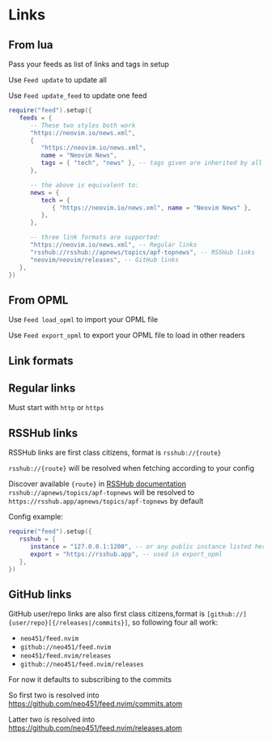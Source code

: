 # Links

## From lua

Pass your feeds as list of links and tags in setup

Use `Feed update` to update all

Use `Feed update_feed` to update one feed

```lua
require("feed").setup({
   feeds = {
      -- These two styles both work
      "https://neovim.io/news.xml",
      {
         "https://neovim.io/news.xml",
         name = "Neovim News",
         tags = { "tech", "news" }, -- tags given are inherited by all its entries
      },

      -- the above is equivalent to:
      news = {
         tech = {
            { "https://neovim.io/news.xml", name = "Neovim News" },
         },
      },

      -- three link formats are supported:
      "https://neovim.io/news.xml", -- Regular links
      "rsshub://rsshub://apnews/topics/apf-topnews", -- RSSHub links
      "neovim/neovim/releases", -- GitHub links
   },
})
```

## From OPML

Use `Feed load_opml` to import your OPML file

Use `Feed export_opml` to export your OPML file to load in other readers

## Link formats

## Regular links

Must start with `http` or `https`

## RSSHub links

RSSHub links are first class citizens, format is `rsshub://{route}`

`rsshub://{route}` will be resolved when fetching according to your config

Discover available `{route}` in [RSSHub documentation](https://docs.rsshub.app/routes/popular)
`rsshub://apnews/topics/apf-topnews` will be resolved to `https://rsshub.app/apnews/topics/apf-topnews` by default

Config example:

```lua
require("feed").setup({
   rsshub = {
      instance = "127.0.0.1:1200", -- or any public instance listed here https://rsshub.netlify.app/instances
      export = "https://rsshub.app", -- used in export_opml
   },
})
```

## GitHub links

GitHub user/repo links are also first class citizens,format is `[github://]{user/repo}[{/releases|/commits}]`, so following four all work:

- `neo451/feed.nvim`
- `github://neo451/feed.nvim`
- `neo451/feed.nvim/releases`
- `github://neo451/feed.nvim/releases`

For now it defaults to subscribing to the commits

So first two is resolved into <https://github.com/neo451/feed.nvim/commits.atom>

Latter two is resolved into <https://github.com/neo451/feed.nvim/releases.atom>
